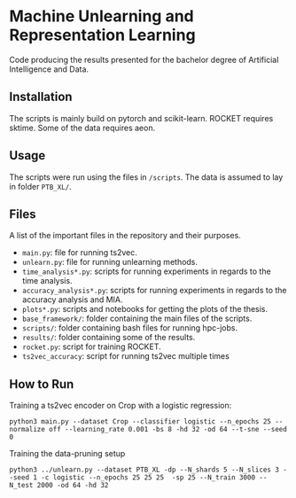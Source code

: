 # Machine Unlearning and Representation Learning
Code producing the results presented for the bachelor degree of Artificial Intelligence and Data. 



## Installation

The scripts is mainly build on pytorch and scikit-learn. ROCKET requires sktime. Some of the data requires aeon.

## Usage

The scripts were run using the files in `/scripts`. The data is assumed to lay in folder `PTB_XL/`.

## Files

A list of the important files in the repository and their purposes.
- `main.py`: file for running ts2vec.
- `unlearn.py`: file for running unlearning methods.
- `time_analysis*.py`: scripts for running experiments in regards to the time analysis.
- `accuracy_analysis*.py`: scripts for running experiments in regards to the accuracy analysis and MIA.
- `plots*.py`: scripts and notebooks for getting the plots of the thesis.
- `base_framework/`: folder containing the main files of the scripts.
- `scripts/`: folder containing bash files for running hpc-jobs.
- `results/`: folder containing some of the results.
- `rocket.py`: script for training ROCKET.
- `ts2vec_accuracy`: script for running ts2vec multiple times


## How to Run

Training a ts2vec encoder on Crop with a logistic regression:

`python3 main.py --dataset Crop --classifier logistic --n_epochs 25 --normalize off --learning_rate 0.001 -bs 8 -hd 32 -od 64 --t-sne --seed 0 `


Training the data-pruning setup

`python3 ../unlearn.py --dataset PTB_XL -dp --N_shards 5 --N_slices 3 --seed 1 -c logistic --n_epochs 25 25 25  -sp 25 --N_train 3000 --N_test 2000 -od 64 -hd 32`
